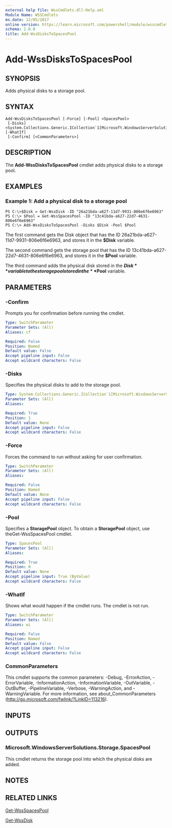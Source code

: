 ```yaml
---
external help file: WssCmdlets.dll-Help.xml
Module Name: WSSCmdlets
ms.date: 12/05/2017
online version: https://learn.microsoft.com/powershell/module/wsscmdlets/add-wssdiskstospacespool?view=windowsserver2012r2-ps&wt.mc_id=ps-gethelp
schema: 2.0.0
title: Add-WssDisksToSpacesPool
---
```


# Add-WssDisksToSpacesPool

## SYNOPSIS
Adds physical disks to a storage pool.

## SYNTAX

```
Add-WssDisksToSpacesPool [-Force] [-Pool] <SpacesPool>
 [-Disks] <System.Collections.Generic.ICollection`1[Microsoft.WindowsServerSolutions.Storage.Disk]> [-WhatIf]
 [-Confirm] [<CommonParameters>]
```

## DESCRIPTION
The **Add-WssDisksToSpacesPool** cmdlet adds physical disks to a storage pool.

## EXAMPLES

### Example 1: Add a physical disk to a storage pool
```
PS C:\>$Disk = Get-WssDisk -ID "26a21bda-a627-11d7-9931-806e6f6e6963"
PS C:\> $Pool = Get-WssSpacesPool -ID "13c41bda-a627-22d7-4631-806e6f6e6963"
PS C:\> Add-WssDisksToSpacesPool -Disks $Disk -Pool $Pool
```

The first command gets the Disk object that has the ID 26a21bda-a627-11d7-9931-806e6f6e6963, and stores it in the **$Disk** variable.

The second command gets the storage pool that has the ID 13c41bda-a627-22d7-4631-806e6f6e6963, and stores it in the **$Pool** variable.

The third command adds the physical disk stored in the **$Disk** variable to the storage pool stored in the **$Pool** variable.

## PARAMETERS

### -Confirm
Prompts you for confirmation before running the cmdlet.

```yaml
Type: SwitchParameter
Parameter Sets: (All)
Aliases: cf

Required: False
Position: Named
Default value: False
Accept pipeline input: False
Accept wildcard characters: False
```

### -Disks
Specifies the physical disks to add to the storage pool.

```yaml
Type: System.Collections.Generic.ICollection`1[Microsoft.WindowsServerSolutions.Storage.Disk]
Parameter Sets: (All)
Aliases: 

Required: True
Position: 1
Default value: None
Accept pipeline input: False
Accept wildcard characters: False
```

### -Force
Forces the command to run without asking for user confirmation.

```yaml
Type: SwitchParameter
Parameter Sets: (All)
Aliases: 

Required: False
Position: Named
Default value: None
Accept pipeline input: False
Accept wildcard characters: False
```

### -Pool
Specifies a **StoragePool** object.
To obtain a **StoragePool** object, use theGet-WssSpacesPool cmdlet.

```yaml
Type: SpacesPool
Parameter Sets: (All)
Aliases: 

Required: True
Position: 0
Default value: None
Accept pipeline input: True (ByValue)
Accept wildcard characters: False
```

### -WhatIf
Shows what would happen if the cmdlet runs.
The cmdlet is not run.

```yaml
Type: SwitchParameter
Parameter Sets: (All)
Aliases: wi

Required: False
Position: Named
Default value: False
Accept pipeline input: False
Accept wildcard characters: False
```

### CommonParameters
This cmdlet supports the common parameters: -Debug, -ErrorAction, -ErrorVariable, -InformationAction, -InformationVariable, -OutVariable, -OutBuffer, -PipelineVariable, -Verbose, -WarningAction, and -WarningVariable. For more information, see about_CommonParameters (http://go.microsoft.com/fwlink/?LinkID=113216).

## INPUTS

## OUTPUTS

### Microsoft.WindowsServerSolutions.Storage.SpacesPool
This cmdlet returns the storage pool into which the physical disks are added.

## NOTES

## RELATED LINKS

[Get-WssSpacesPool](./Get-WssSpacesPool.md)

[Get-WssDisk](./Get-WssDisk.md)

